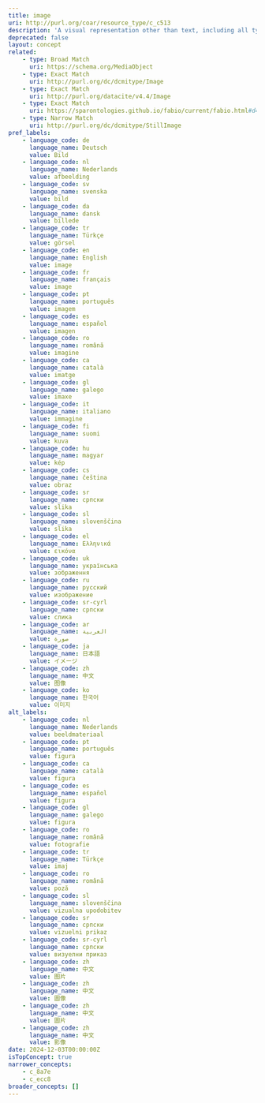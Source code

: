 ```yaml
---
title: image
uri: http://purl.org/coar/resource_type/c_c513
description: 'A visual representation other than text, including all types of moving image and still image. [Source: Adapted from  http://purl.org/dc/dcmitype/Image]'
deprecated: false
layout: concept
related:
    - type: Broad Match
      uri: https://schema.org/MediaObject
    - type: Exact Match
      uri: http://purl.org/dc/dcmitype/Image
    - type: Exact Match
      uri: http://purl.org/datacite/v4.4/Image
    - type: Exact Match
      uri: https://sparontologies.github.io/fabio/current/fabio.html#d4e3436
    - type: Narrow Match
      uri: http://purl.org/dc/dcmitype/StillImage
pref_labels:
    - language_code: de
      language_name: Deutsch
      value: Bild
    - language_code: nl
      language_name: Nederlands
      value: afbeelding
    - language_code: sv
      language_name: svenska
      value: bild
    - language_code: da
      language_name: dansk
      value: billede
    - language_code: tr
      language_name: Türkçe
      value: görsel
    - language_code: en
      language_name: English
      value: image
    - language_code: fr
      language_name: français
      value: image
    - language_code: pt
      language_name: português
      value: imagem
    - language_code: es
      language_name: español
      value: imagen
    - language_code: ro
      language_name: română
      value: imagine
    - language_code: ca
      language_name: català
      value: imatge
    - language_code: gl
      language_name: galego
      value: imaxe
    - language_code: it
      language_name: italiano
      value: immagine
    - language_code: fi
      language_name: suomi
      value: kuva
    - language_code: hu
      language_name: magyar
      value: kép
    - language_code: cs
      language_name: čeština
      value: obraz
    - language_code: sr
      language_name: српски
      value: slika
    - language_code: sl
      language_name: slovenščina
      value: slika
    - language_code: el
      language_name: Ελληνικά
      value: εικόνα
    - language_code: uk
      language_name: українська
      value: зображення
    - language_code: ru
      language_name: русский
      value: изображение
    - language_code: sr-cyrl
      language_name: српски
      value: слика
    - language_code: ar
      language_name: العربية
      value: صورة
    - language_code: ja
      language_name: 日本語
      value: イメージ
    - language_code: zh
      language_name: 中文
      value: 图像
    - language_code: ko
      language_name: 한국어
      value: 이미지
alt_labels:
    - language_code: nl
      language_name: Nederlands
      value: beeldmateriaal
    - language_code: pt
      language_name: português
      value: figura
    - language_code: ca
      language_name: català
      value: figura
    - language_code: es
      language_name: español
      value: figura
    - language_code: gl
      language_name: galego
      value: figura
    - language_code: ro
      language_name: română
      value: fotografie
    - language_code: tr
      language_name: Türkçe
      value: imaj
    - language_code: ro
      language_name: română
      value: poză
    - language_code: sl
      language_name: slovenščina
      value: vizualna upodobitev
    - language_code: sr
      language_name: српски
      value: vizuelni prikaz
    - language_code: sr-cyrl
      language_name: српски
      value: визуелни приказ
    - language_code: zh
      language_name: 中文
      value: 图片
    - language_code: zh
      language_name: 中文
      value: 圖像
    - language_code: zh
      language_name: 中文
      value: 圖片
    - language_code: zh
      language_name: 中文
      value: 影像
date: 2024-12-03T00:00:00Z
isTopConcept: true
narrower_concepts:
    - c_8a7e
    - c_ecc8
broader_concepts: []
---
```


